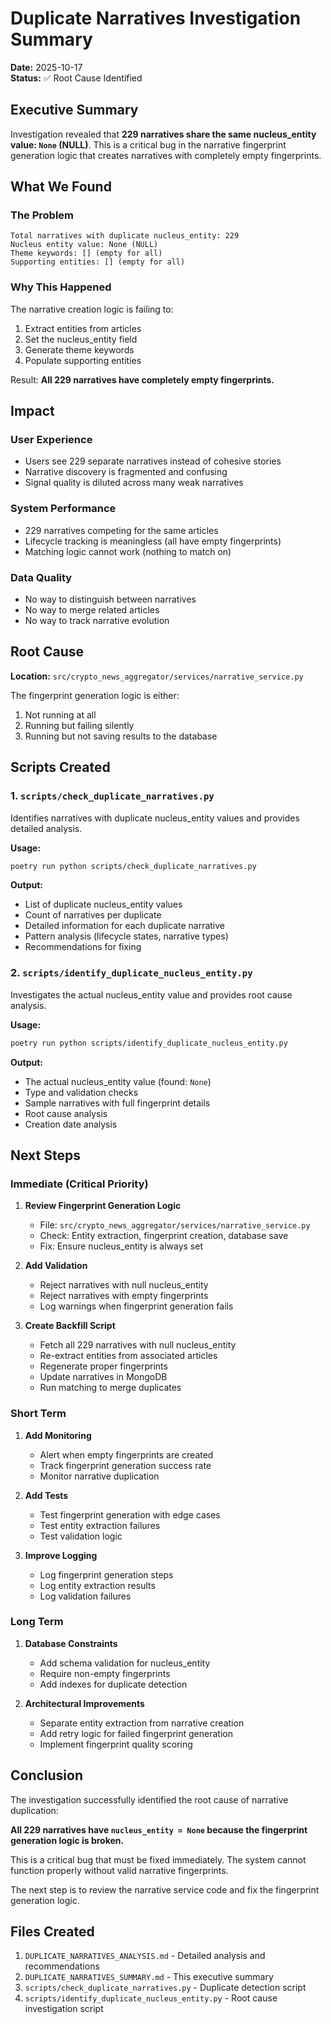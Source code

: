 # Duplicate Narratives Investigation Summary

**Date:** 2025-10-17  
**Status:** ✅ Root Cause Identified

## Executive Summary

Investigation revealed that **229 narratives share the same nucleus_entity value: `None` (NULL)**. This is a critical bug in the narrative fingerprint generation logic that creates narratives with completely empty fingerprints.

## What We Found

### The Problem
```
Total narratives with duplicate nucleus_entity: 229
Nucleus entity value: None (NULL)
Theme keywords: [] (empty for all)
Supporting entities: [] (empty for all)
```

### Why This Happened

The narrative creation logic is failing to:
1. Extract entities from articles
2. Set the nucleus_entity field
3. Generate theme keywords
4. Populate supporting entities

Result: **All 229 narratives have completely empty fingerprints.**

## Impact

### User Experience
- Users see 229 separate narratives instead of cohesive stories
- Narrative discovery is fragmented and confusing
- Signal quality is diluted across many weak narratives

### System Performance
- 229 narratives competing for the same articles
- Lifecycle tracking is meaningless (all have empty fingerprints)
- Matching logic cannot work (nothing to match on)

### Data Quality
- No way to distinguish between narratives
- No way to merge related articles
- No way to track narrative evolution

## Root Cause

**Location:** `src/crypto_news_aggregator/services/narrative_service.py`

The fingerprint generation logic is either:
1. Not running at all
2. Running but failing silently
3. Running but not saving results to the database

## Scripts Created

### 1. `scripts/check_duplicate_narratives.py`
Identifies narratives with duplicate nucleus_entity values and provides detailed analysis.

**Usage:**
```bash
poetry run python scripts/check_duplicate_narratives.py
```

**Output:**
- List of duplicate nucleus_entity values
- Count of narratives per duplicate
- Detailed information for each duplicate narrative
- Pattern analysis (lifecycle states, narrative types)
- Recommendations for fixing

### 2. `scripts/identify_duplicate_nucleus_entity.py`
Investigates the actual nucleus_entity value and provides root cause analysis.

**Usage:**
```bash
poetry run python scripts/identify_duplicate_nucleus_entity.py
```

**Output:**
- The actual nucleus_entity value (found: `None`)
- Type and validation checks
- Sample narratives with full fingerprint details
- Root cause analysis
- Creation date analysis

## Next Steps

### Immediate (Critical Priority)

1. **Review Fingerprint Generation Logic**
   - File: `src/crypto_news_aggregator/services/narrative_service.py`
   - Check: Entity extraction, fingerprint creation, database save
   - Fix: Ensure nucleus_entity is always set

2. **Add Validation**
   - Reject narratives with null nucleus_entity
   - Reject narratives with empty fingerprints
   - Log warnings when fingerprint generation fails

3. **Create Backfill Script**
   - Fetch all 229 narratives with null nucleus_entity
   - Re-extract entities from associated articles
   - Regenerate proper fingerprints
   - Update narratives in MongoDB
   - Run matching to merge duplicates

### Short Term

1. **Add Monitoring**
   - Alert when empty fingerprints are created
   - Track fingerprint generation success rate
   - Monitor narrative duplication

2. **Add Tests**
   - Test fingerprint generation with edge cases
   - Test entity extraction failures
   - Test validation logic

3. **Improve Logging**
   - Log fingerprint generation steps
   - Log entity extraction results
   - Log validation failures

### Long Term

1. **Database Constraints**
   - Add schema validation for nucleus_entity
   - Require non-empty fingerprints
   - Add indexes for duplicate detection

2. **Architectural Improvements**
   - Separate entity extraction from narrative creation
   - Add retry logic for failed fingerprint generation
   - Implement fingerprint quality scoring

## Conclusion

The investigation successfully identified the root cause of narrative duplication:

**All 229 narratives have `nucleus_entity = None` because the fingerprint generation logic is broken.**

This is a critical bug that must be fixed immediately. The system cannot function properly without valid narrative fingerprints.

The next step is to review the narrative service code and fix the fingerprint generation logic.

## Files Created

1. `DUPLICATE_NARRATIVES_ANALYSIS.md` - Detailed analysis and recommendations
2. `DUPLICATE_NARRATIVES_SUMMARY.md` - This executive summary
3. `scripts/check_duplicate_narratives.py` - Duplicate detection script
4. `scripts/identify_duplicate_nucleus_entity.py` - Root cause investigation script
